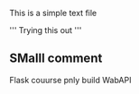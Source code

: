 This is a simple text file

''' 
Trying this out
'''

## SMalll comment

Flask couurse pnly build WabAPI


